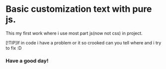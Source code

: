 # Basic customization text with pure js.
This my first work where i use most part js(now not css) in project.

[!TIP]If in code i have a problem or it so crooked can you tell where and i try to fix :D
### Have a good day!
